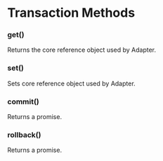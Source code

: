 # Transaction Methods

### get()

Returns the core reference object used by Adapter.

### set()

Sets core reference object used by Adapter.

### commit()

Returns a promise.

### rollback()

Returns a promise.
